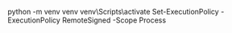 python -m venv venv
venv\Scripts\activate
Set-ExecutionPolicy -ExecutionPolicy RemoteSigned -Scope Process
